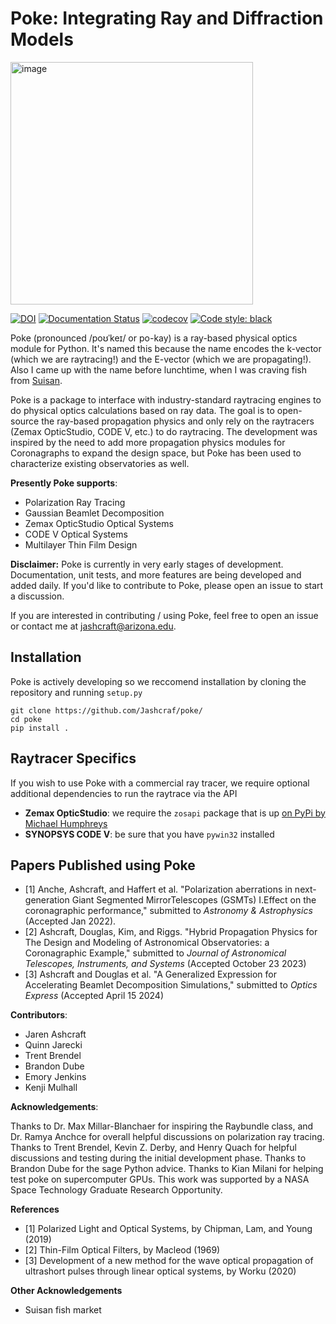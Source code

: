 # Poke: Integrating Ray and Diffraction Models
<img width="388" alt="image" src="https://user-images.githubusercontent.com/25557892/211158902-1df4b55b-ef2a-43aa-8986-8a156441755b.png">

[![DOI](https://zenodo.org/badge/513353061.svg)](https://zenodo.org/badge/latestdoi/513353061)
[![Documentation Status](https://readthedocs.org/projects/poke/badge/?version=latest)](https://poke.readthedocs.io/en/latest/?badge=latest)
[![codecov](https://codecov.io/gh/Jashcraf/poke/branch/restructure/graph/badge.svg?token=ZE0GZ9M801)](https://codecov.io/gh/Jashcraf/poke)
[![Code style: black](https://img.shields.io/badge/code%20style-black-000000.svg)](https://github.com/psf/black)

Poke (pronounced /poʊˈkeɪ/ or po-kay) is a ray-based physical optics module for Python. It's named this because the name encodes the k-vector (which we are raytracing!) and the E-vector (which we are propagating!). Also I came up with the name before lunchtime, when I was craving fish from [Suisan](https://www.suisan.com/our-services/fish-market/).

Poke is a package to interface with industry-standard raytracing engines to do physical optics calculations based on ray data. The goal is to open-source the ray-based propagation physics and only rely on the raytracers (Zemax OpticStudio, CODE V, etc.) to do raytracing. The development was inspired by the need to add more propagation physics modules for Coronagraphs to expand the design space, but Poke has been used to characterize existing observatories as well.

**Presently Poke supports**:
- Polarization Ray Tracing
- Gaussian Beamlet Decomposition
- Zemax OpticStudio Optical Systems
- CODE V Optical Systems
- Multilayer Thin Film Design

**Disclaimer:** Poke is currently in very early stages of development. Documentation, unit tests, and more features are being developed and added daily. If you'd like to contribute to Poke, please open an issue to start a discussion.

If you are interested in contributing / using Poke, feel free to open an issue or contact me at jashcraft@arizona.edu.

## Installation
Poke is actively developing so we reccomend installation by cloning the repository and running `setup.py`
```
git clone https://github.com/Jashcraf/poke/
cd poke
pip install .
```

## Raytracer Specifics
If you wish to use Poke with a commercial ray tracer, we require optional additional dependencies to run the raytrace via the API
- **Zemax OpticStudio**: we require the `zosapi` package that is up [on PyPi by Michael Humphreys](https://github.com/x68507/zosapi)
- **SYNOPSYS CODE V**: be sure that you have `pywin32` installed

## Papers Published using Poke
- [1] Anche, Ashcraft, and Haffert et al. "Polarization aberrations in next-generation Giant Segmented MirrorTelescopes (GSMTs) I.Effect on the coronagraphic performance," submitted to _Astronomy & Astrophysics_ (Accepted Jan 2022).
- [2] Ashcraft, Douglas, Kim, and Riggs. "Hybrid Propagation Physics for The Design and Modeling of Astronomical Observatories: a Coronagraphic Example," submitted to _Journal of Astronomical Telescopes, Instruments, and Systems_ (Accepted October 23 2023)
- [3] Ashcraft and Douglas et al. "A Generalized Expression for Accelerating Beamlet Decomposition Simulations," submitted to _Optics Express_ (Accepted April 15 2024)

**Contributors**:
- Jaren Ashcraft
- Quinn Jarecki
- Trent Brendel
- Brandon Dube
- Emory Jenkins
- Kenji Mulhall

**Acknowledgements**:

Thanks to Dr. Max Millar-Blanchaer for inspiring the Raybundle class, and Dr. Ramya Anchce for overall helpful discussions on polarization ray tracing. Thanks to Trent Brendel, Kevin Z. Derby, and Henry Quach for helpful discussions and testing during the initial development phase. Thanks to Brandon Dube for the sage Python advice. Thanks to Kian Milani for helping test poke on supercomputer GPUs. This work was supported by a NASA Space Technology Graduate Research Opportunity.

**References**
- [1] Polarized Light and Optical Systems, by Chipman, Lam, and Young (2019)
- [2] Thin-Film Optical Filters, by Macleod (1969)
- [3] Development of a new method for the wave optical propagation of ultrashort pulses through linear optical systems, by Worku (2020)

**Other Acknowledgements**
- Suisan fish market


